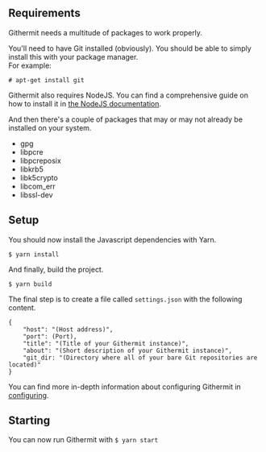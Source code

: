 ## Requirements

Githermit needs a multitude of packages to work properly.

You'll need to have Git installed (obviously). You should be able to simply install this with your package manager.<br>
For example:

`# apt-get install git`

Githermit also requires NodeJS. You can find a comprehensive guide on how to install it in [the NodeJS documentation](https://nodejs.dev/download/package-manager/).

And then there's a couple of packages that may or may not already be installed on your system.
- gpg
- libpcre
- libpcreposix
- libkrb5
- libk5crypto
- libcom_err
- libssl-dev

## Setup

You should now install the Javascript dependencies with Yarn.

`$ yarn install`

And finally, build the project.

`$ yarn build`

The final step is to create a file called `settings.json` with the following content.
```
{
	"host": "(Host address)",
	"port": (Port),
	"title": "(Title of your Githermit instance)",
	"about": "(Short description of your Githermit instance)",
	"git_dir: "(Directory where all of your bare Git repositories are located)"
}
```

You can find more in-depth information about configuring Githermit in [configuring](/docs_src/configuring.md).

## Starting
You can now run Githermit with
`$ yarn start`